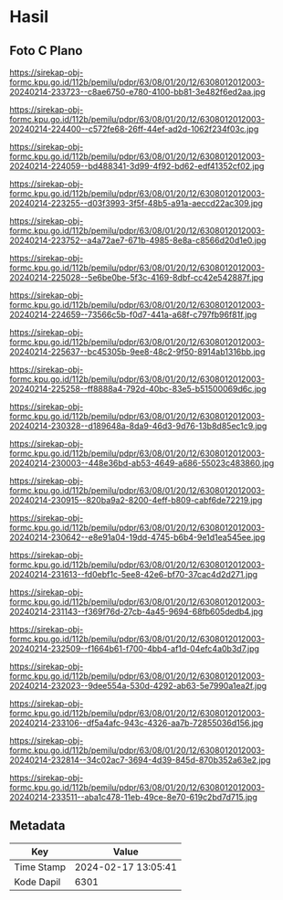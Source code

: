 # Hasil

## Foto C Plano

https://sirekap-obj-formc.kpu.go.id/112b/pemilu/pdpr/63/08/01/20/12/6308012012003-20240214-233723--c8ae6750-e780-4100-bb81-3e482f6ed2aa.jpg

https://sirekap-obj-formc.kpu.go.id/112b/pemilu/pdpr/63/08/01/20/12/6308012012003-20240214-224400--c572fe68-26ff-44ef-ad2d-1062f234f03c.jpg

https://sirekap-obj-formc.kpu.go.id/112b/pemilu/pdpr/63/08/01/20/12/6308012012003-20240214-224059--bd488341-3d99-4f92-bd62-edf41352cf02.jpg

https://sirekap-obj-formc.kpu.go.id/112b/pemilu/pdpr/63/08/01/20/12/6308012012003-20240214-223255--d03f3993-3f5f-48b5-a91a-aeccd22ac309.jpg

https://sirekap-obj-formc.kpu.go.id/112b/pemilu/pdpr/63/08/01/20/12/6308012012003-20240214-223752--a4a72ae7-671b-4985-8e8a-c8566d20d1e0.jpg

https://sirekap-obj-formc.kpu.go.id/112b/pemilu/pdpr/63/08/01/20/12/6308012012003-20240214-225028--5e6be0be-5f3c-4169-8dbf-cc42e542887f.jpg

https://sirekap-obj-formc.kpu.go.id/112b/pemilu/pdpr/63/08/01/20/12/6308012012003-20240214-224659--73566c5b-f0d7-441a-a68f-c797fb96f81f.jpg

https://sirekap-obj-formc.kpu.go.id/112b/pemilu/pdpr/63/08/01/20/12/6308012012003-20240214-225637--bc45305b-9ee8-48c2-9f50-8914ab1316bb.jpg

https://sirekap-obj-formc.kpu.go.id/112b/pemilu/pdpr/63/08/01/20/12/6308012012003-20240214-225258--ff8888a4-792d-40bc-83e5-b51500069d6c.jpg

https://sirekap-obj-formc.kpu.go.id/112b/pemilu/pdpr/63/08/01/20/12/6308012012003-20240214-230328--d189648a-8da9-46d3-9d76-13b8d85ec1c9.jpg

https://sirekap-obj-formc.kpu.go.id/112b/pemilu/pdpr/63/08/01/20/12/6308012012003-20240214-230003--448e36bd-ab53-4649-a686-55023c483860.jpg

https://sirekap-obj-formc.kpu.go.id/112b/pemilu/pdpr/63/08/01/20/12/6308012012003-20240214-230915--820ba9a2-8200-4eff-b809-cabf6de72219.jpg

https://sirekap-obj-formc.kpu.go.id/112b/pemilu/pdpr/63/08/01/20/12/6308012012003-20240214-230642--e8e91a04-19dd-4745-b6b4-9e1d1ea545ee.jpg

https://sirekap-obj-formc.kpu.go.id/112b/pemilu/pdpr/63/08/01/20/12/6308012012003-20240214-231613--fd0ebf1c-5ee8-42e6-bf70-37cac4d2d271.jpg

https://sirekap-obj-formc.kpu.go.id/112b/pemilu/pdpr/63/08/01/20/12/6308012012003-20240214-231143--f369f76d-27cb-4a45-9694-68fb605dedb4.jpg

https://sirekap-obj-formc.kpu.go.id/112b/pemilu/pdpr/63/08/01/20/12/6308012012003-20240214-232509--f1664b61-f700-4bb4-af1d-04efc4a0b3d7.jpg

https://sirekap-obj-formc.kpu.go.id/112b/pemilu/pdpr/63/08/01/20/12/6308012012003-20240214-232023--9dee554a-530d-4292-ab63-5e7990a1ea2f.jpg

https://sirekap-obj-formc.kpu.go.id/112b/pemilu/pdpr/63/08/01/20/12/6308012012003-20240214-233106--df5a4afc-943c-4326-aa7b-72855036d156.jpg

https://sirekap-obj-formc.kpu.go.id/112b/pemilu/pdpr/63/08/01/20/12/6308012012003-20240214-232814--34c02ac7-3694-4d39-845d-870b352a63e2.jpg

https://sirekap-obj-formc.kpu.go.id/112b/pemilu/pdpr/63/08/01/20/12/6308012012003-20240214-233511--aba1c478-11eb-49ce-8e70-619c2bd7d715.jpg


## Metadata

| Key        | Value               |
| ---------- | ------------------- |
| Time Stamp | 2024-02-17 13:05:41 |
| Kode Dapil | 6301                |



